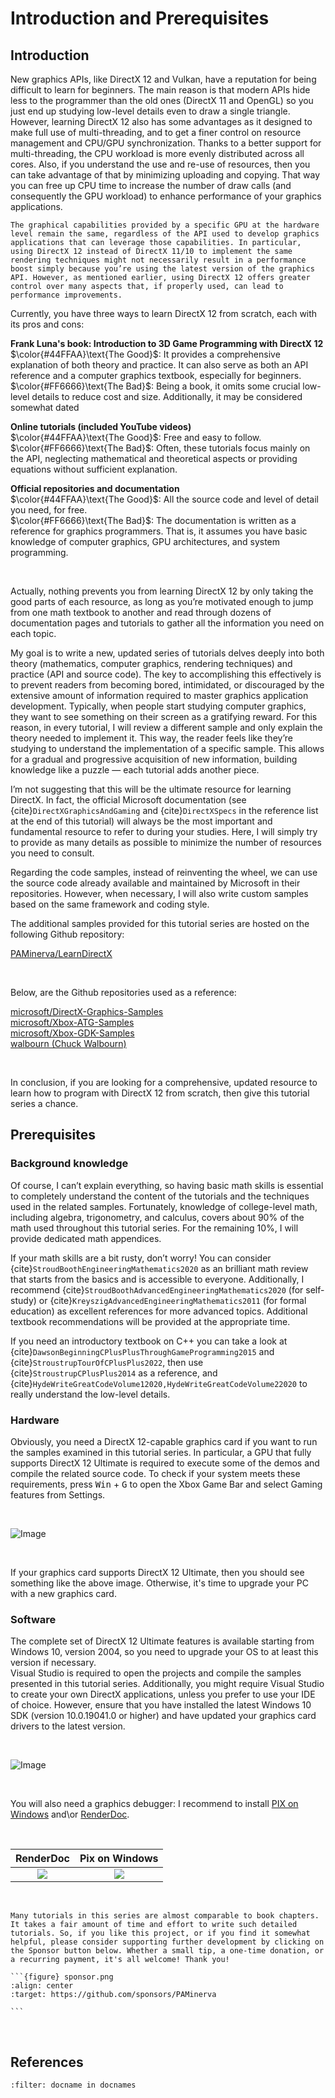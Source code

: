 # Introduction and Prerequisites

## Introduction

New graphics APIs, like DirectX 12 and Vulkan, have a reputation for being difficult to learn for beginners. The main reason is that modern APIs hide less to the programmer than the old ones (DirectX 11 and OpenGL) so you just end up studying low-level details even to draw a single triangle. However, learning DirectX 12 also has some advantages as it designed to make full use of multi-threading, and to get a finer control on resource management and CPU/GPU synchronization. Thanks to a better support for multi-threading, the CPU workload is more evenly distributed across all cores. Also, if you understand the use and re-use of resources, then you can take advantage of that by minimizing uploading and copying. That way you can free up CPU time to increase the number of draw calls (and consequently the GPU workload) to enhance performance of your graphics applications.

```{note}
The graphical capabilities provided by a specific GPU at the hardware level remain the same, regardless of the API used to develop graphics applications that can leverage those capabilities. In particular, using DirectX 12 instead of DirectX 11/10 to implement the same rendering techniques might not necessarily result in a performance boost simply because you’re using the latest version of the graphics API. However, as mentioned earlier, using DirectX 12 offers greater control over many aspects that, if properly used, can lead to performance improvements. 
```

Currently, you have three ways to learn DirectX 12 from scratch, each with its pros and cons:

**Frank Luna's book: Introduction to 3D Game Programming with DirectX 12** <br>
$\color{#44FFAA}\text{The Good}$: It provides a comprehensive explanation of both theory and practice. It can also serve as both an API reference and a computer graphics textbook, especially for beginners. <br>
$\color{#FF6666}\text{The Bad}$: Being a book, it omits some crucial low-level details to reduce cost and size. Additionally, it may be considered somewhat dated

**Online tutorials (included YouTube videos)** <br>
$\color{#44FFAA}\text{The Good}$: Free and easy to follow. <br>
$\color{#FF6666}\text{The Bad}$: Often, these tutorials focus mainly on the API, neglecting mathematical and theoretical aspects or providing equations without sufficient explanation. <br>

**Official repositories and documentation** <br>
$\color{#44FFAA}\text{The Good}$: All the source code and level of detail you need, for free.<br>
$\color{#FF6666}\text{The Bad}$: The documentation is written as a reference for graphics programmers. That is, it assumes you have basic knowledge of computer graphics, GPU architectures, and system programming.

<br>

Actually, nothing prevents you from learning DirectX 12 by only taking the good parts of each resource, as long as you’re motivated enough to jump from one math textbook to another and read through dozens of documentation pages and tutorials to gather all the information you need on each topic.

My goal is to write a new, updated series of tutorials delves deeply into both theory (mathematics, computer graphics, rendering techniques) and practice (API and source code). The key to accomplishing this effectively is to prevent readers from becoming bored, intimidated, or discouraged by the extensive amount of information required to master graphics application development. Typically, when people start studying computer graphics, they want to see something on their screen as a gratifying reward. For this reason, in every tutorial, I will review a different sample and only explain the theory needed to implement it. This way, the reader feels like they’re studying to understand the implementation of a specific sample. This allows for a gradual and progressive acquisition of new information, building knowledge like a puzzle — each tutorial adds another piece.

I’m not suggesting that this will be the ultimate resource for learning DirectX. In fact, the official Microsoft documentation (see {cite}`DirectXGraphicsAndGaming` and {cite}`DirectXSpecs` in the reference list at the end of this tutorial) will always be the most important and fundamental resource to refer to during your studies. Here, I will simply try to provide as many details as possible to minimize the number of resources you need to consult.

Regarding the code samples, instead of reinventing the wheel, we can use the source code already available and maintained by Microsoft in their repositories. However, when necessary, I will also write custom samples based on the same framework and coding style.

The additional samples provided for this tutorial series are hosted on the following Github repository: 

[PAMinerva/LearnDirectX](https://github.com/PAMinerva/LearnDirectX)

<br>

Below, are the Github repositories used as a reference:

[microsoft/DirectX-Graphics-Samples](https://github.com/microsoft/DirectX-Graphics-Samples) <br>
[microsoft/Xbox-ATG-Samples](https://github.com/microsoft/Xbox-ATG-Samples) <br>
[microsoft/Xbox-GDK-Samples](https://github.com/microsoft/Xbox-GDK-Samples) <br>
[walbourn (Chuck Walbourn)](https://github.com/walbourn) <br>

<br>

In conclusion, if you are looking for a comprehensive, updated resource to learn how to program with DirectX 12 from scratch, then give this tutorial series a chance.

## Prerequisites
### Background knowledge

Of course, I can’t explain everything, so having basic math skills is essential to completely understand the content of the tutorials and the techniques used in the related samples. Fortunately, knowledge of college-level math, including algebra, trigonometry, and calculus, covers about 90% of the math used throughout this tutorial series. For the remaining 10%, I will provide dedicated math appendices.

If your math skills are a bit rusty, don’t worry! You can consider {cite}`StroudBoothEngineeringMathematics2020` as an brilliant math review that starts from the basics and is accessible to everyone. Additionally, I recommend {cite}`StroudBoothAdvancedEngineeringMathematics2020` (for self-study) or {cite}`KreyszigAdvancedEngineeringMathematics2011` (for formal education) as excellent references for more advanced topics. Additional textbook recommendations will be provided at the appropriate time.

If you need an introductory textbook on C++ you can take a look at {cite}`DawsonBeginningCPlusPlusThroughGameProgramming2015` and {cite}`StroustrupTourOfCPlusPlus2022`, then use {cite}`StroustrupCPlusPlus2014` as a reference, and {cite}`HydeWriteGreatCodeVolume12020,HydeWriteGreatCodeVolume22020` to really understand the low-level details.

### Hardware

Obviously, you need a DirectX 12-capable graphics card if you want to run the samples examined in this tutorial series. In particular, a GPU that fully supports DirectX 12 Ultimate is required to execute some of the demos and compile the related source code. To check if your system meets these requirements, press <kbd>Win</kbd> + <kbd>G</kbd> to open the Xbox Game Bar and select Gaming features from Settings.

<br>

![Image](images/XboxGameBar.png)

<br>

If your graphics card supports DirectX 12 Ultimate, then you should see something like the above image. Otherwise, it's time to upgrade your PC with a new graphics card.

### Software

The complete set of DirectX 12 Ultimate features is available starting from Windows 10, version 2004, so you need to upgrade your OS to at least this version if necessary.<br>
Visual Studio is required to open the projects and compile the samples presented in this tutorial series. Additionally, you might require Visual Studio to create your own DirectX applications, unless you prefer to use your IDE of choice. However, ensure that you have installed the latest Windows 10 SDK (version 10.0.19041.0 or higher) and have updated your graphics card drivers to the latest version.

<br>

![Image](images/win10-sdk.PNG)

<br>

You will also need a graphics debugger: I recommend to install <a href="https://devblogs.microsoft.com/pix/download/" target="_blank">PIX on Windows</a> and\or <a href="https://renderdoc.org/" target="_blank">RenderDoc</a>.

<br>

|         RenderDoc         |   Pix on Windows    |
| :-----------------------: | :-----------------: |
| ![](images/renderDoc.jpg) | ![](images/pix.png) |

<br>

````{admonition} Support this project
Many tutorials in this series are almost comparable to book chapters. It takes a fair amount of time and effort to write such detailed tutorials. So, if you like this project, or if you find it somewhat helpful, please consider supporting further development by clicking on the Sponsor button below. Whether a small tip, a one-time donation, or a recurring payment, it's all welcome! Thank you!

```{figure} sponsor.png
:align: center
:target: https://github.com/sponsors/PAMinerva

```
````

<br>

## References
```{bibliography} ./biblio.bib
:filter: docname in docnames
```